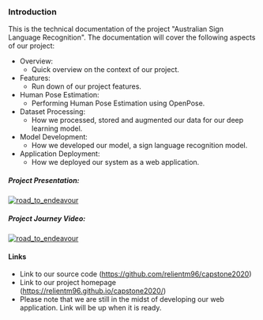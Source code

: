 ### Introduction

This is the technical documentation of the project "Australian Sign Language Recognition". The documentation will cover the following aspects of our project:

* Overview:
  * Quick overview on the context of our project.
* Features:
  * Run down of our project features.
* Human Pose Estimation:
  * Performing Human Pose Estimation using OpenPose.
* Dataset Processing:
  * How we processed, stored and augmented our data for our deep learning model.
* Model Development:
  * How we developed our model, a sign language recognition model.
* Application Deployment:
  * How we deployed our system as a web application.

##### Project Presentation:
[![road_to_endeavour](http://img.youtube.com/vi/AMlnNzqC3Bs/0.jpg)](http://www.youtube.com/watch?v=AMlnNzqC3Bs "Road To Endeavour")

##### Project Journey Video:
[![road_to_endeavour](http://img.youtube.com/vi/zT6ssMtPTGA/0.jpg)](http://www.youtube.com/watch?v=zT6ssMtPTGA "Road To Endeavour")

#### Links
* Link to our source code (https://github.com/relientm96/capstone2020)
* Link to our project homepage (https://relientm96.github.io/capstone2020/)
* Please note that we are still in the midst of developing our web application. Link will be up when it is ready.
